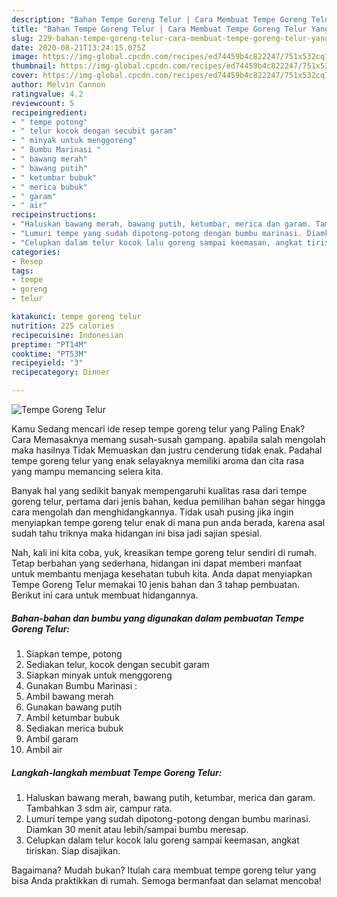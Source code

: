 ```yaml
---
description: "Bahan Tempe Goreng Telur | Cara Membuat Tempe Goreng Telur Yang Enak dan Simpel"
title: "Bahan Tempe Goreng Telur | Cara Membuat Tempe Goreng Telur Yang Enak dan Simpel"
slug: 229-bahan-tempe-goreng-telur-cara-membuat-tempe-goreng-telur-yang-enak-dan-simpel
date: 2020-08-21T13:24:15.075Z
image: https://img-global.cpcdn.com/recipes/ed74459b4c822247/751x532cq70/tempe-goreng-telur-foto-resep-utama.jpg
thumbnail: https://img-global.cpcdn.com/recipes/ed74459b4c822247/751x532cq70/tempe-goreng-telur-foto-resep-utama.jpg
cover: https://img-global.cpcdn.com/recipes/ed74459b4c822247/751x532cq70/tempe-goreng-telur-foto-resep-utama.jpg
author: Melvin Cannon
ratingvalue: 4.2
reviewcount: 5
recipeingredient:
- " tempe potong"
- " telur kocok dengan secubit garam"
- " minyak untuk menggoreng"
- " Bumbu Marinasi "
- " bawang merah"
- " bawang putih"
- " ketumbar bubuk"
- " merica bubuk"
- " garam"
- " air"
recipeinstructions:
- "Haluskan bawang merah, bawang putih, ketumbar, merica dan garam. Tambahkan 3 sdm air, campur rata."
- "Lumuri tempe yang sudah dipotong-potong dengan bumbu marinasi. Diamkan 30 menit atau lebih/sampai bumbu meresap."
- "Celupkan dalam telur kocok lalu goreng sampai keemasan, angkat tiriskan. Siap disajikan."
categories:
- Resep
tags:
- tempe
- goreng
- telur

katakunci: tempe goreng telur 
nutrition: 225 calories
recipecuisine: Indonesian
preptime: "PT14M"
cooktime: "PT53M"
recipeyield: "3"
recipecategory: Dinner

---
```



![Tempe Goreng Telur](https://img-global.cpcdn.com/recipes/ed74459b4c822247/751x532cq70/tempe-goreng-telur-foto-resep-utama.jpg)

Kamu Sedang mencari ide resep tempe goreng telur yang Paling Enak? Cara Memasaknya memang susah-susah gampang. apabila salah mengolah maka hasilnya Tidak Memuaskan dan justru cenderung tidak enak. Padahal tempe goreng telur yang enak selayaknya memiliki aroma dan cita rasa yang mampu memancing selera kita.



Banyak hal yang sedikit banyak mempengaruhi kualitas rasa dari tempe goreng telur, pertama dari jenis bahan, kedua pemilihan bahan segar hingga cara mengolah dan menghidangkannya. Tidak usah pusing jika ingin menyiapkan tempe goreng telur enak di mana pun anda berada, karena asal sudah tahu triknya maka hidangan ini bisa jadi sajian spesial.


Nah, kali ini kita coba, yuk, kreasikan tempe goreng telur sendiri di rumah. Tetap berbahan yang sederhana, hidangan ini dapat memberi manfaat untuk membantu menjaga kesehatan tubuh kita. Anda dapat menyiapkan Tempe Goreng Telur memakai 10 jenis bahan dan 3 tahap pembuatan. Berikut ini cara untuk membuat hidangannya.

<!--inarticleads1-->

##### Bahan-bahan dan bumbu yang digunakan dalam pembuatan Tempe Goreng Telur:

1. Siapkan  tempe, potong
1. Sediakan  telur, kocok dengan secubit garam
1. Siapkan  minyak untuk menggoreng
1. Gunakan  Bumbu Marinasi :
1. Ambil  bawang merah
1. Gunakan  bawang putih
1. Ambil  ketumbar bubuk
1. Sediakan  merica bubuk
1. Ambil  garam
1. Ambil  air




<!--inarticleads2-->

##### Langkah-langkah membuat Tempe Goreng Telur:

1. Haluskan bawang merah, bawang putih, ketumbar, merica dan garam. Tambahkan 3 sdm air, campur rata.
1. Lumuri tempe yang sudah dipotong-potong dengan bumbu marinasi. Diamkan 30 menit atau lebih/sampai bumbu meresap.
1. Celupkan dalam telur kocok lalu goreng sampai keemasan, angkat tiriskan. Siap disajikan.




Bagaimana? Mudah bukan? Itulah cara membuat tempe goreng telur yang bisa Anda praktikkan di rumah. Semoga bermanfaat dan selamat mencoba!
